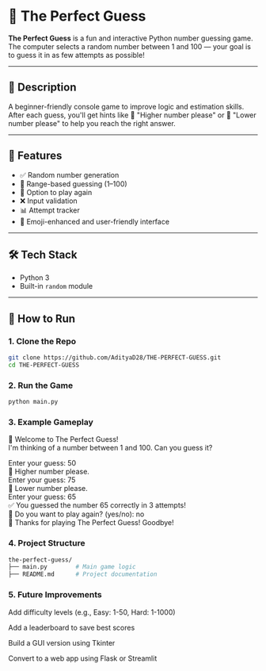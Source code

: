 # 🎯 The Perfect Guess

**The Perfect Guess** is a fun and interactive Python number guessing game.  
The computer selects a random number between 1 and 100 — your goal is to guess it in as few attempts as possible!

---

## 📌 Description

A beginner-friendly console game to improve logic and estimation skills.  
After each guess, you'll get hints like 🔺 "Higher number please" or 🔻 "Lower number please" to help you reach the right answer.

---

## 🧠 Features

- ✅ Random number generation
- 🔢 Range-based guessing (1–100)
- 🔁 Option to play again
- ❌ Input validation
- 📊 Attempt tracker
- 🎉 Emoji-enhanced and user-friendly interface

---

## 🛠️ Tech Stack

- Python 3
- Built-in `random` module

---

## 🚀 How to Run

### 1. Clone the Repo

```bash
git clone https://github.com/AdityaD28/THE-PERFECT-GUESS.git
cd THE-PERFECT-GUESS
```

### 2. Run the Game

```bash
python main.py
```
### 3. Example Gameplay


🎯 Welcome to The Perfect Guess!  
I'm thinking of a number between 1 and 100. Can you guess it?

Enter your guess: 50  
🔺 Higher number please.  
Enter your guess: 75  
🔻 Lower number please.  
Enter your guess: 65  
✅ You guessed the number 65 correctly in 3 attempts!  
🔁 Do you want to play again? (yes/no): no  
👋 Thanks for playing The Perfect Guess! Goodbye!

### 4. Project Structure

```bash
the-perfect-guess/
├── main.py        # Main game logic  
├── README.md      # Project documentation  
```
### 5. Future Improvements

 Add difficulty levels (e.g., Easy: 1-50, Hard: 1-1000)

Add a leaderboard to save best scores

Build a GUI version using Tkinter

Convert to a web app using Flask or Streamlit


